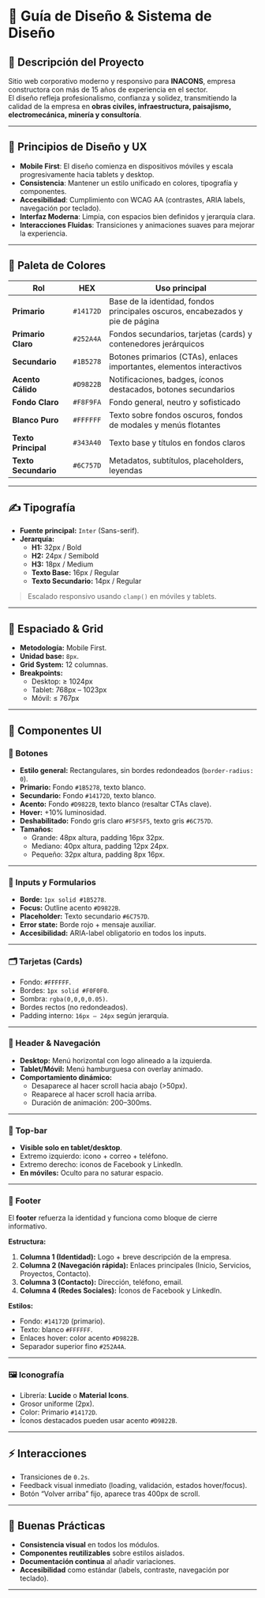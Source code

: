 # 🎨 Guía de Diseño & Sistema de Diseño

## 📌 Descripción del Proyecto
Sitio web corporativo moderno y responsivo para **INACONS**, empresa constructora con más de 15 años de experiencia en el sector.  
El diseño refleja profesionalismo, confianza y solidez, transmitiendo la calidad de la empresa en **obras civiles, infraestructura, paisajismo, electromecánica, minería y consultoría**.

---

## 🚀 Principios de Diseño y UX
- **Mobile First**: El diseño comienza en dispositivos móviles y escala progresivamente hacia tablets y desktop.  
- **Consistencia**: Mantener un estilo unificado en colores, tipografía y componentes.  
- **Accesibilidad**: Cumplimiento con WCAG AA (contrastes, ARIA labels, navegación por teclado).  
- **Interfaz Moderna**: Limpia, con espacios bien definidos y jerarquía clara.  
- **Interacciones Fluidas**: Transiciones y animaciones suaves para mejorar la experiencia.  

---

## 🎨 Paleta de Colores

| Rol                | HEX      | Uso principal |
|--------------------|----------|---------------|
| **Primario**       | `#14172D` | Base de la identidad, fondos principales oscuros, encabezados y pie de página |
| **Primario Claro** | `#252A4A` | Fondos secundarios, tarjetas (cards) y contenedores jerárquicos |
| **Secundario**     | `#1B5278` | Botones primarios (CTAs), enlaces importantes, elementos interactivos |
| **Acento Cálido**  | `#D9822B` | Notificaciones, badges, íconos destacados, botones secundarios |
| **Fondo Claro**    | `#F8F9FA` | Fondo general, neutro y sofisticado |
| **Blanco Puro**    | `#FFFFFF` | Texto sobre fondos oscuros, fondos de modales y menús flotantes |
| **Texto Principal**| `#343A40` | Texto base y títulos en fondos claros |
| **Texto Secundario**| `#6C757D` | Metadatos, subtítulos, placeholders, leyendas |

---

## ✍️ Tipografía
- **Fuente principal:** `Inter` (Sans-serif).  
- **Jerarquía:**  
  - **H1:** 32px / Bold  
  - **H2:** 24px / Semibold  
  - **H3:** 18px / Medium  
  - **Texto Base:** 16px / Regular  
  - **Texto Secundario:** 14px / Regular  

> Escalado responsivo usando `clamp()` en móviles y tablets.  

---

## 📐 Espaciado & Grid
- **Metodología:** Mobile First.  
- **Unidad base:** `8px`.  
- **Grid System:** 12 columnas.  
- **Breakpoints:**  
  - Desktop: ≥ 1024px  
  - Tablet: 768px – 1023px  
  - Móvil: ≤ 767px  

---

## 🧩 Componentes UI

### 🔘 Botones
- **Estilo general:** Rectangulares, sin bordes redondeados (`border-radius: 0`).  
- **Primario:** Fondo `#1B5278`, texto blanco.  
- **Secundario:** Fondo `#14172D`, texto blanco.  
- **Acento:** Fondo `#D9822B`, texto blanco (resaltar CTAs clave).  
- **Hover:** +10% luminosidad.  
- **Deshabilitado:** Fondo gris claro `#F5F5F5`, texto gris `#6C757D`.  
- **Tamaños:**  
  - Grande: 48px altura, padding 16px 32px.  
  - Mediano: 40px altura, padding 12px 24px.  
  - Pequeño: 32px altura, padding 8px 16px.  

---

### 📝 Inputs y Formularios
- **Borde:** `1px solid #1B5278`.  
- **Focus:** Outline acento `#D9822B`.  
- **Placeholder:** Texto secundario `#6C757D`.  
- **Error state:** Borde rojo + mensaje auxiliar.  
- **Accesibilidad:** ARIA-label obligatorio en todos los inputs.  

---

### 🗂️ Tarjetas (Cards)
- Fondo: `#FFFFFF`.  
- Bordes: `1px solid #F0F0F0`.  
- Sombra: `rgba(0,0,0,0.05)`.  
- Bordes rectos (no redondeados).  
- Padding interno: `16px – 24px` según jerarquía.  

---

### 📑 Header & Navegación
- **Desktop:** Menú horizontal con logo alineado a la izquierda.  
- **Tablet/Móvil:** Menú hamburguesa con overlay animado.  
- **Comportamiento dinámico:**  
  - Desaparece al hacer scroll hacia abajo (>50px).  
  - Reaparece al hacer scroll hacia arriba.  
  - Duración de animación: 200–300ms.  

---

### 📌 Top-bar
- **Visible solo en tablet/desktop**.  
- Extremo izquierdo: icono + correo + teléfono.  
- Extremo derecho: iconos de Facebook y LinkedIn.  
- **En móviles:** Oculto para no saturar espacio.  

---

### 🦶 Footer
El **footer** refuerza la identidad y funciona como bloque de cierre informativo.  

**Estructura:**  
1. **Columna 1 (Identidad):** Logo + breve descripción de la empresa.  
2. **Columna 2 (Navegación rápida):** Enlaces principales (Inicio, Servicios, Proyectos, Contacto).  
3. **Columna 3 (Contacto):** Dirección, teléfono, email.  
4. **Columna 4 (Redes Sociales):** Íconos de Facebook y LinkedIn.  

**Estilos:**  
- Fondo: `#14172D` (primario).  
- Texto: blanco `#FFFFFF`.  
- Enlaces hover: color acento `#D9822B`.  
- Separador superior fino `#252A4A`.  

---

### 🖼️ Iconografía
- Librería: **Lucide** o **Material Icons**.  
- Grosor uniforme (2px).  
- Color: Primario `#14172D`.  
- Íconos destacados pueden usar acento `#D9822B`.  

---

## ⚡ Interacciones
- Transiciones de `0.2s`.  
- Feedback visual inmediato (loading, validación, estados hover/focus).  
- Botón “Volver arriba” fijo, aparece tras 400px de scroll.  

---

## 📑 Buenas Prácticas
- **Consistencia visual** en todos los módulos.  
- **Componentes reutilizables** sobre estilos aislados.  
- **Documentación continua** al añadir variaciones.  
- **Accesibilidad** como estándar (labels, contraste, navegación por teclado).  

---

